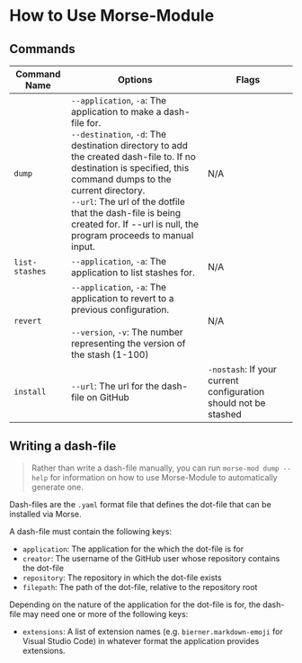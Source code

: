 # How to Use Morse-Module

## Commands

| Command Name   | Options                                                                                                                                                                                                                                                                                                                                                               | Flags                                                           |
| -------------- | --------------------------------------------------------------------------------------------------------------------------------------------------------------------------------------------------------------------------------------------------------------------------------------------------------------------------------------------------------------------- | --------------------------------------------------------------- |
| `dump`         | `--application`, `-a`: The application to make a dash-file for.<br>`--destination`, `-d`: The destination directory to add the created dash-file to. If no destination is specified, this command dumps to the current directory.<br>`--url`: The url of the dotfile that the dash-file is being created for. If --url is null, the program proceeds to manual input. | N/A                                                             |
| `list-stashes` | `--application`, `-a`: The application to list stashes for.                                                                                                                                                                                                                                                                                                           | N/A                                                             |
| `revert`       | `--application`, `-a`: The application to revert to a previous configuration.<br><br>`--version`, `-v`: The number representing the version of the stash (1-100)                                                                                                                                                                                                      | N/A                                                             |
| `install`      | `--url`: The url for the dash-file on GitHub                                                                                                                                                                                                                                                                                                                          | `-nostash`: If your current configuration should not be stashed |

## Writing a dash-file

> Rather than write a dash-file manually, you can run `morse-mod dump --help` for information on how to use Morse-Module to automatically generate one.

Dash-files are the `.yaml` format file that defines the dot-file that can be installed via Morse.

A dash-file must contain the following keys:

- `application`: The application for the which the dot-file is for
- `creator`: The username of the GitHub user whose repository contains the dot-file
- `repository`: The repository in which the dot-file exists
- `filepath`: The path of the dot-file, relative to the repository root

Depending on the nature of the application for the dot-file is for, the dash-file may need one or more of the following keys:

- `extensions`: A list of extension names (e.g. `bierner.markdown-emoji` for Visual Studio Code) in whatever format the application provides extensions.
